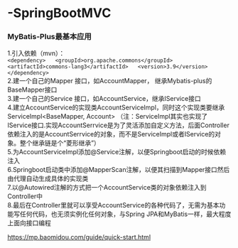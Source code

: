 # -SpringBootMVC

### MyBatis-Plus最基本应用  
1.引入依赖（mvn）：  
		`<dependency>  
    		<groupId>org.apache.commons</groupId>  
    		<artifactId>commons-lang3</artifactId>  
    		<version>3.9</version>  
		</dependency>`  
2.建一个自己的Mapper 接口，如AccountMapper， 继承Mybatis-plus的BaseMapper<Account>接口  
3.建一个自己的Service 接口，如AccountService，继承IService<Account>接口  
4.建立AccountService的实现类AccountServiceImpl，同时这个实现类要继承ServiceImpl<BaseMapper<Account>, Account> （注：ServiceImpl其实也实现了IService接口.实现AccountSerrvice是为了灵活添加自定义方法，后面Controller依赖注入的是AccountSerrvice的对象，而不是ServiceImpl或者IService的对象。整个继承链是个“菱形继承”）  
5.为AccountServiceImpl添加@Service注解，以便Springboot启动的时候依赖注入  
6.Springboot启动类中添加@MapperScan注解，以便其扫描到Mapper接口然后由代理自动生成具体的实现类  
7.以@Autowired注解的方式把一个AccountService类的对象依赖注入到Controller中  
8.最后在Controller里就可以享受AccountService的各种代码了，无需为基本功能写任何代码，也无须实例化任何对象，与Spring JPA和MyBatis一样，最大程度上面向接口编程  

https://mp.baomidou.com/guide/quick-start.html  